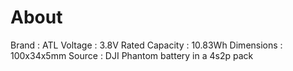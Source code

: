 # About
Brand : ATL
Voltage : 3.8V
Rated Capacity : 10.83Wh
Dimensions : 100x34x5mm
Source : DJI Phantom battery in a 4s2p pack